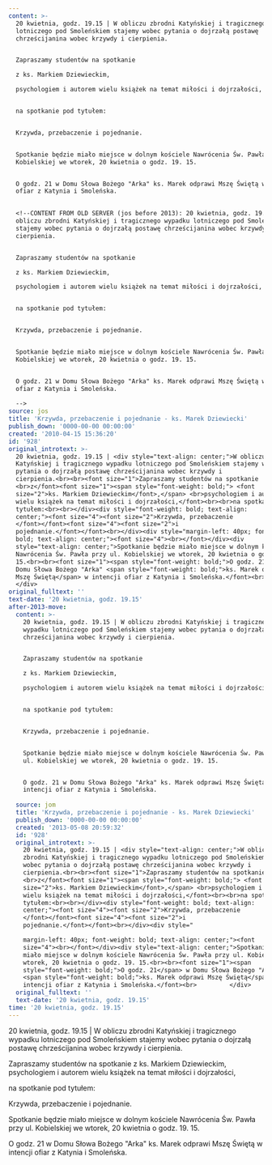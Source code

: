 ```yaml
---
content: >-
  20 kwietnia, godz. 19.15 | W obliczu zbrodni Katyńskiej i tragicznego wypadku
  lotniczego pod Smoleńskiem stajemy wobec pytania o dojrzałą postawę
  chrześcijanina wobec krzywdy i cierpienia.


  Zapraszamy studentów na spotkanie 

  z ks. Markiem Dziewieckim, 

  psychologiem i autorem wielu książek na temat miłości i dojrzałości,


  na spotkanie pod tytułem:


  Krzywda, przebaczenie i pojednanie.


  Spotkanie będzie miało miejsce w dolnym kościele Nawrócenia Św. Pawła przy ul.
  Kobielskiej we wtorek, 20 kwietnia o godz. 19. 15.


  O godz. 21 w Domu Słowa Bożego "Arka" ks. Marek odprawi Mszę Świętą w intencji
  ofiar z Katynia i Smoleńska.
           

  <!--CONTENT FROM OLD SERVER (jos before 2013): 20 kwietnia, godz. 19.15 | W
  obliczu zbrodni Katyńskiej i tragicznego wypadku lotniczego pod Smoleńskiem
  stajemy wobec pytania o dojrzałą postawę chrześcijanina wobec krzywdy i
  cierpienia.


  Zapraszamy studentów na spotkanie 

  z ks. Markiem Dziewieckim, 

  psychologiem i autorem wielu książek na temat miłości i dojrzałości,


  na spotkanie pod tytułem:


  Krzywda, przebaczenie i pojednanie.


  Spotkanie będzie miało miejsce w dolnym kościele Nawrócenia Św. Pawła przy ul.
  Kobielskiej we wtorek, 20 kwietnia o godz. 19. 15.


  O godz. 21 w Domu Słowa Bożego "Arka" ks. Marek odprawi Mszę Świętą w intencji
  ofiar z Katynia i Smoleńska.
                    
  -->
source: jos
title: 'Krzywda, przebaczenie i pojednanie - ks. Marek Dziewiecki'
publish_down: '0000-00-00 00:00:00'
created: '2010-04-15 15:36:20'
id: '928'
original_introtext: >-
  20 kwietnia, godz. 19.15 | <div style="text-align: center;">W obliczu zbrodni
  Katyńskiej i tragicznego wypadku lotniczego pod Smoleńskiem stajemy wobec
  pytania o dojrzałą postawę chrześcijanina wobec krzywdy i
  cierpienia.<br><br><font size="1">Zapraszamy studentów na spotkanie
  <br>z</font><font size="1"><span style="font-weight: bold;"> <font
  size="2">ks. Markiem Dziewieckim</font>,</span> <br>psychologiem i autorem
  wielu książek na temat miłości i dojrzałości,</font><br><br>na spotkanie pod
  tytułem:<br><br></div><div style="font-weight: bold; text-align:
  center;"><font size="4"><font size="2">Krzywda, przebaczenie
  </font></font><font size="4"><font size="2">i
  pojednanie.</font></font><br></div><div style="margin-left: 40px; font-weight:
  bold; text-align: center;"><font size="4"><br></font></div><div
  style="text-align: center;">Spotkanie będzie miało miejsce w dolnym kościele
  Nawrócenia Św. Pawła przy ul. Kobielskiej we wtorek, 20 kwietnia o godz. 19.
  15.<br><br><font size="1"><span style="font-weight: bold;">O godz. 21</span> w
  Domu Słowa Bożego "Arka" <span style="font-weight: bold;">ks. Marek odprawi
  Mszę Świętą</span> w intencji ofiar z Katynia i Smoleńska.</font><br>        
  </div>         
original_fulltext: ''
text-date: '20 kwietnia, godz. 19.15'
after-2013-move:
  content: >-
    20 kwietnia, godz. 19.15 | W obliczu zbrodni Katyńskiej i tragicznego
    wypadku lotniczego pod Smoleńskiem stajemy wobec pytania o dojrzałą postawę
    chrześcijanina wobec krzywdy i cierpienia.


    Zapraszamy studentów na spotkanie 

    z ks. Markiem Dziewieckim, 

    psychologiem i autorem wielu książek na temat miłości i dojrzałości,


    na spotkanie pod tytułem:


    Krzywda, przebaczenie i pojednanie.


    Spotkanie będzie miało miejsce w dolnym kościele Nawrócenia Św. Pawła przy
    ul. Kobielskiej we wtorek, 20 kwietnia o godz. 19. 15.


    O godz. 21 w Domu Słowa Bożego "Arka" ks. Marek odprawi Mszę Świętą w
    intencji ofiar z Katynia i Smoleńska.
             
  source: jom
  title: 'Krzywda, przebaczenie i pojednanie - ks. Marek Dziewiecki'
  publish_down: '0000-00-00 00:00:00'
  created: '2013-05-08 20:59:32'
  id: '928'
  original_introtext: >-
    20 kwietnia, godz. 19.15 | <div style="text-align: center;">W obliczu
    zbrodni Katyńskiej i tragicznego wypadku lotniczego pod Smoleńskiem stajemy
    wobec pytania o dojrzałą postawę chrześcijanina wobec krzywdy i
    cierpienia.<br><br><font size="1">Zapraszamy studentów na spotkanie
    <br>z</font><font size="1"><span style="font-weight: bold;"> <font
    size="2">ks. Markiem Dziewieckim</font>,</span> <br>psychologiem i autorem
    wielu książek na temat miłości i dojrzałości,</font><br><br>na spotkanie pod
    tytułem:<br><br></div><div style="font-weight: bold; text-align:
    center;"><font size="4"><font size="2">Krzywda, przebaczenie
    </font></font><font size="4"><font size="2">i
    pojednanie.</font></font><br></div><div style="

    margin-left: 40px; font-weight: bold; text-align: center;"><font
    size="4"><br></font></div><div style="text-align: center;">Spotkanie będzie
    miało miejsce w dolnym kościele Nawrócenia Św. Pawła przy ul. Kobielskiej we
    wtorek, 20 kwietnia o godz. 19. 15.<br><br><font size="1"><span
    style="font-weight: bold;">O godz. 21</span> w Domu Słowa Bożego "Arka"
    <span style="font-weight: bold;">ks. Marek odprawi Mszę Świętą</span> w
    intencji ofiar z Katynia i Smoleńska.</font><br>         </div>
  original_fulltext: ''
  text-date: '20 kwietnia, godz. 19.15'
time: '20 kwietnia, godz. 19.15'
---
```

20 kwietnia, godz. 19.15 | W obliczu zbrodni Katyńskiej i tragicznego wypadku lotniczego pod Smoleńskiem stajemy wobec pytania o dojrzałą postawę chrześcijanina wobec krzywdy i cierpienia.

Zapraszamy studentów na spotkanie 
z ks. Markiem Dziewieckim, 
psychologiem i autorem wielu książek na temat miłości i dojrzałości,

na spotkanie pod tytułem:

Krzywda, przebaczenie i pojednanie.

Spotkanie będzie miało miejsce w dolnym kościele Nawrócenia Św. Pawła przy ul. Kobielskiej we wtorek, 20 kwietnia o godz. 19. 15.

O godz. 21 w Domu Słowa Bożego "Arka" ks. Marek odprawi Mszę Świętą w intencji ofiar z Katynia i Smoleńska.
         

<!--CONTENT FROM OLD SERVER (jos before 2013): 20 kwietnia, godz. 19.15 | W obliczu zbrodni Katyńskiej i tragicznego wypadku lotniczego pod Smoleńskiem stajemy wobec pytania o dojrzałą postawę chrześcijanina wobec krzywdy i cierpienia.

Zapraszamy studentów na spotkanie 
z ks. Markiem Dziewieckim, 
psychologiem i autorem wielu książek na temat miłości i dojrzałości,

na spotkanie pod tytułem:

Krzywda, przebaczenie i pojednanie.

Spotkanie będzie miało miejsce w dolnym kościele Nawrócenia Św. Pawła przy ul. Kobielskiej we wtorek, 20 kwietnia o godz. 19. 15.

O godz. 21 w Domu Słowa Bożego "Arka" ks. Marek odprawi Mszę Świętą w intencji ofiar z Katynia i Smoleńska.
                  
-->

<!--{{json:{"created_date":"2010-04-15 15:36:20","publish_down":"0000-00-00 00:00:00","id":"928"}}}-->